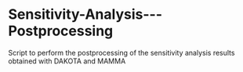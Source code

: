 # Sensitivity-Analysis---Postprocessing
Script to perform the postprocessing of the sensitivity analysis results obtained with DAKOTA and MAMMA
